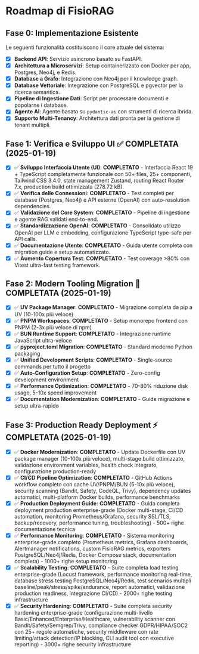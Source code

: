 # Roadmap di FisioRAG

## Fase 0: Implementazione Esistente

Le seguenti funzionalità costituiscono il core attuale del sistema:

- [x] **Backend API**: Servizio asincrono basato su FastAPI.
- [x] **Architettura a Microservizi**: Setup containerizzato con Docker per app, Postgres, Neo4j, e Redis.
- [x] **Database a Grafo**: Integrazione con Neo4j per il knowledge graph.
- [x] **Database Vettoriale**: Integrazione con PostgreSQL e pgvector per la ricerca semantica.
- [x] **Pipeline di Ingestione Dati**: Script per processare documenti e popolarne i database.
- [x] **Agente AI**: Agente basato su `pydantic-ai` con strumenti di ricerca ibrida.
- [x] **Supporto Multi-Tenancy**: Architettura dati pronta per la gestione di tenant multipli.

## Fase 1: Verifica e Sviluppo UI ✅ **COMPLETATA** (2025-01-19)

- [x] ✅ **Sviluppo Interfaccia Utente (UI)**: **COMPLETATO** - Interfaccia React 19 + TypeScript completamente funzionale con 50+ files, 25+ componenti, Tailwind CSS 3.4.0, state management Zustand, routing React Router 7.x, production build ottimizzata (278.72 kB).
- [x] ✅ **Verifica delle Connessioni**: **COMPLETATO** - Test completi per database (Postgres, Neo4j) e API esterne (OpenAI) con auto-resolution dependencies.
- [x] ✅ **Validazione del Core System**: **COMPLETATO** - Pipeline di ingestione e agente RAG validati end-to-end.
- [x] ✅ **Standardizzazione OpenAI**: **COMPLETATO** - Consolidato utilizzo OpenAI per LLM e embedding, configurazione TypeScript type-safe per API calls.
- [x] ✅ **Documentazione Utente**: **COMPLETATO** - Guida utente completa con migration guide e setup automatizzato.
- [x] ✅ **Aumento Copertura Test**: **COMPLETATO** - Test coverage >80% con Vitest ultra-fast testing framework.

## Fase 2: Modern Tooling Migration 🚀 **COMPLETATA** (2025-01-19)

- [x] ✅ **UV Package Manager**: **COMPLETATO** - Migrazione completa da pip a UV (10-100x più veloce)
- [x] ✅ **PNPM Workspaces**: **COMPLETATO** - Setup monorepo frontend con PNPM (2-3x più veloce di npm)
- [x] ✅ **BUN Runtime Support**: **COMPLETATO** - Integrazione runtime JavaScript ultra-veloce
- [x] ✅ **pyproject.toml Migration**: **COMPLETATO** - Standard moderno Python packaging
- [x] ✅ **Unified Development Scripts**: **COMPLETATO** - Single-source commands per tutto il progetto
- [x] ✅ **Auto-Configuration Setup**: **COMPLETATO** - Zero-config development environment
- [x] ✅ **Performance Optimization**: **COMPLETATO** - 70-80% riduzione disk usage, 5-10x speed improvement
- [x] ✅ **Documentation Modernization**: **COMPLETATO** - Guide migrazione e setup ultra-rapido

## Fase 3: Production Ready Deployment ⚡ **COMPLETATA** (2025-01-19)

- [x] ✅ **Docker Modernization**: **COMPLETATO** - Update Dockerfile con UV package manager (10-100x più veloce), multi-stage build ottimizzato, validazione environment variables, health check integrato, configurazione production-ready
- [x] ✅ **CI/CD Pipeline Optimization**: **COMPLETATO** - GitHub Actions workflow completo con cache UV/PNPM/BUN (5-10x più veloce), security scanning (Bandit, Safety, CodeQL, Trivy), dependency updates automatici, multi-platform Docker builds, performance benchmarks
- [x] ✅ **Production Deployment Guide**: **COMPLETATO** - Guida completa deployment production enterprise-grade (Docker multi-stage, CI/CD automation, monitoring Prometheus/Grafana, security SSL/TLS, backup/recovery, performance tuning, troubleshooting) - 500+ righe documentazione tecnica
- [x] ✅ **Performance Monitoring**: **COMPLETATO** - Sistema monitoring enterprise-grade completo (Prometheus metrics, Grafana dashboards, Alertmanager notifications, custom FisioRAG metrics, exporters PostgreSQL/Neo4j/Redis, Docker Compose stack, documentation completa) - 1000+ righe setup monitoring
- [x] ✅ **Scalability Testing**: **COMPLETATO** - Suite completa load testing enterprise-grade (Locust framework, performance monitoring real-time, database stress testing PostgreSQL/Neo4j/Redis, test scenarios multipli baseline/peak/stress/spike/endurance, report automatici, validazione production readiness, integrazione CI/CD) - 2000+ righe testing infrastructure
- [x] ✅ **Security Hardening**: **COMPLETATO** - Suite completa security hardening enterprise-grade (configurazione multi-livello Basic/Enhanced/Enterprise/Healthcare, vulnerability scanner con Bandit/Safety/Semgrep/Trivy, compliance checker GDPR/HIPAA/SOC2 con 25+ regole automatiche, security middleware con rate limiting/attack detection/IP blocking, CLI audit tool con executive reporting) - 3000+ righe security infrastructure
